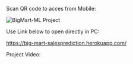 
Scan QR code to acces from Mobile:


![BigMart-ML Project](https://user-images.githubusercontent.com/76277409/143906812-f1e8296d-79bd-4c9d-8823-f68366110518.png)

Use Link below to open directly in PC:


https://big-mart-salesprediction.herokuapp.com/



Project Video:
